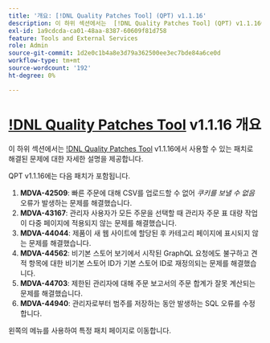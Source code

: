 ```yaml
---
title: '개요: [!DNL Quality Patches Tool] (QPT) v1.1.16'
description: 이 하위 섹션에서는  [!DNL Quality Patches Tool] (QPT) v1.1.16에서 사용할 수 있는 패치로 해결된 문제에 대한 자세한 설명을 제공합니다.
exl-id: 1a9cdcda-ca01-48aa-8387-60609f81d758
feature: Tools and External Services
role: Admin
source-git-commit: 1d2e0c1b4a8e3d79a362500ee3ec7bde84a6ce0d
workflow-type: tm+mt
source-wordcount: '192'
ht-degree: 0%

---
```


# [!DNL Quality Patches Tool](QPT) v1.1.16 개요

이 하위 섹션에서는 [!DNL Quality Patches Tool](QPT) v1.1.16에서 사용할 수 있는 패치로 해결된 문제에 대한 자세한 설명을 제공합니다.

QPT v1.1.16에는 다음 패치가 포함됩니다.

1. **MDVA-42509**: 빠른 주문에 대해 CSV를 업로드할 수 없어 *쿠키를 보낼 수 없음* 오류가 발생하는 문제를 해결했습니다.
1. **MDVA-43167**: 관리자 사용자가 모든 주문을 선택할 때 관리자 주문 표 대량 작업이 다중 페이지에 적용되지 않는 문제를 해결했습니다.
1. **MDVA-44044**: 제품이 새 웹 사이트에 할당된 후 카테고리 페이지에 표시되지 않는 문제를 해결했습니다.
1. **MDVA-44562**: 비기본 스토어 보기에서 시작된 GraphQL 요청에도 불구하고 견적 항목에 대한 비기본 스토어 ID가 기본 스토어 ID로 재정의되는 문제를 해결했습니다.
1. **MDVA-44703**: 제한된 관리자에 대해 주문 보고서의 주문 합계가 잘못 계산되는 문제를 해결했습니다.
1. **MDVA-44940**: 관리자로부터 범주를 저장하는 동안 발생하는 SQL 오류를 수정합니다.

왼쪽의 메뉴를 사용하여 특정 패치 페이지로 이동합니다.
